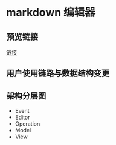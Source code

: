 # markdown 编辑器

## 预览链接

[链接](https://wojiaofengzhongzhuifeng.github.io/markdown-editor/)

## 用户使用链路与数据结构变更

## 架构分层图

- Event 
- Editor
- Operation
- Model
- View
